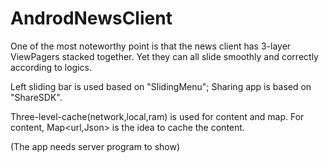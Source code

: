 # AndrodNewsClient


One of the most noteworthy point is that the news client has 3-layer ViewPagers stacked together. Yet they can all slide smoothly and 
correctly according to logics.

Left sliding bar is used based on "SlidingMenu"; Sharing app is based on "ShareSDK".

Three-level-cache(network,local,ram) is used for content and map. For content, Map<url,Json> is the idea to cache the content. 

(The app needs server program to show)
